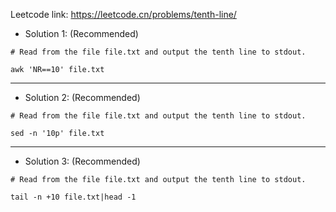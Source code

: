 Leetcode link: https://leetcode.cn/problems/tenth-line/ 

- Solution 1: (Recommended)
```
# Read from the file file.txt and output the tenth line to stdout.

awk 'NR==10' file.txt
```
---
- Solution 2: (Recommended)
```
# Read from the file file.txt and output the tenth line to stdout.

sed -n '10p' file.txt
```
---
- Solution 3: (Recommended)
```
# Read from the file file.txt and output the tenth line to stdout.

tail -n +10 file.txt|head -1
```
